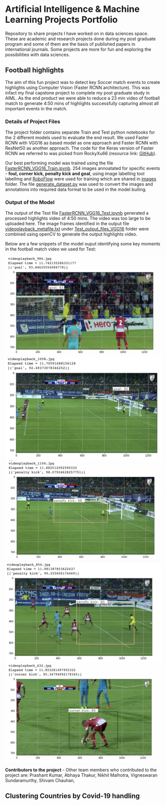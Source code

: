 # Artificial Intelligence & Machine Learning Projects Portfolio
Repository to share projects I have worked on in data sciences space. These are academic and research projects done during my post graduate program and some of them are the basis of published papers in international journals. Some projects are more for fun and exploring the possibilities with data sciences.

## Football highlights
The aim of this fun project was to detect key Soccer match events to create highlights using Computer Vision (Faster RCNN architecture). This was infact my final capstone project to complete my post graduate study in AIML. As the end product we were able to reduce a 23 min video of football match to generate 4:50 mins of highlights successfully capturing almost all important events in the match.

### Details of Project Files
The project folder contains separate Train and Test python notebooks for the 2 different models used to evaluate the end result. We used Faster RCNN with VGG16 as based model as one approach and Faster RCNN with ResNet50 as another approach. The code for the Keras version of Faster RCNN we referred to was picked from RockyXu66 (resource link: [GitHub](https://github.com/RockyXu66/Faster_RCNN_for_Open_Images_Dataset_Keras)). 

Our best performing model was trained using the file [FasterRCNN_VGG16_Train.ipynb](FasterRCNN_VGG16_Train.ipynb). 254 images annoatated for specific events - **foul, corner kick, penalty kick and goal**, using image labelling tool labelImg and [RoboFlow](https://app.roboflow.com/) were used for training which are shared in [images](images) folder. The file [generate_dataset.py](generate_dataset.py) was used to convert the images and annotations into required data format to be used in the model builing.

### Output of the Model
The output of the Test file [FasterRCNN_VGG16_Test.ipynb](FasterRCNN_VGG16_Test.ipynb) generated a processed highlights video of 4:50 mins. The video was too large to be uploaded here. The image frames identified in the output file [videoplayback_metafile.txt](videoplayback_metafile.txt) under [Test_output_files_VGG16](Test_output_files_VGG16) folder were combined using openCV to generate the output highlights video. 

Below are a few snippets of the model ouput identifying some key moments in the football match video we used for Test:

<picture>
<img alt="Output Goal Image 1" src="/Football Highlights/Test output files VGG16/Model_Output_test_Goal1.png">
</picture>

<picture>
<img alt="Output Goal Image 2" src="/Football Highlights/Test output files VGG16/Model_Output_test_Goal2.png">
</picture>

<picture>
<img alt="Output Penalty Kick Image 1" src="/Football Highlights/Test output files VGG16/Model_Output_test_PenaltyKick1.png">
</picture>

<picture>
<img alt="Output Penalty Kick Image 2" src="/Football Highlights/Test output files VGG16/Model_Output_test_PenaltyKick2.png">
</picture>

<picture>
<img alt="Output Corner Kick Image2" src="/Football Highlights/Test output files VGG16/Model_Output_test_CornerKick.png">
</picture>

**Contributors to the project** - Other team members who contributed to the project are: Prashant Kumar, Abhaya Thakur, Nikhil Malhotra, Vigneswaran Sundaramurthy, Shivam Chauhan, 


## Clustering Countries by Covid-19 handling
<!-- Clustering Countries by Covid-19 handling -->
